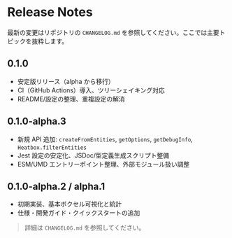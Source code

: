 # Release Notes

最新の変更はリポジトリの `CHANGELOG.md` を参照してください。ここでは主要トピックを抜粋します。

## 0.1.0
- 安定版リリース（alpha から移行）
- CI（GitHub Actions）導入、ツリーシェイキング対応
- README/設定の整理、重複設定の解消

## 0.1.0-alpha.3
- 新規 API 追加: `createFromEntities`, `getOptions`, `getDebugInfo`, `Heatbox.filterEntities`
- Jest 設定の安定化、JSDoc/型定義生成スクリプト整備
- ESM/UMD エントリーポイント整理、外部モジュール扱い調整

## 0.1.0-alpha.2 / alpha.1
- 初期実装、基本ボクセル可視化と統計
- 仕様・開発ガイド・クイックスタートの追加

> 詳細は `CHANGELOG.md` を参照してください。
